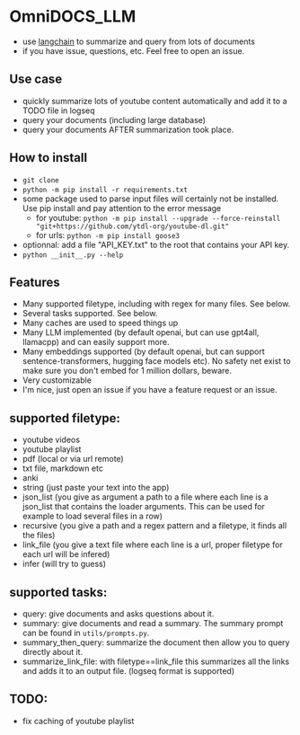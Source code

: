 # OmniDOCS_LLM
* use [langchain](langchain.readthedocs.io/) to summarize and query from lots of documents
* if you have issue, questions, etc. Feel free to open an issue.

## Use case
* quickly summarize lots of youtube content automatically and add it to a TODO file in logseq
* query your documents (including large database)
* query your documents AFTER summarization took place.


## How to install
* `git clone`
* `python -m pip install -r requirements.txt`
* some package used to parse input files will certainly not be installed. Use pip install and pay attention to the error message
    * for youtube: `python -m pip install --upgrade --force-reinstall "git+https://github.com/ytdl-org/youtube-dl.git"`
    * for urls: `python -m pip install goose3`
* optionnal: add a file "API_KEY.txt" to the root that contains your API key.
* `python __init__.py --help`

## Features
* Many supported filetype, including with regex for many files. See below.
* Several tasks supported. See below.
* Many caches are used to speed things up
* Many LLM implemented (by default openai, but can use gpt4all, llamacpp) and can easily support more.
* Many embeddings supported (by default openai, but can support sentence-transformers, hugging face models etc). No safety net exist to make sure you don't embed for 1 million dollars, beware.
* Very customizable
* I'm nice, just open an issue if you have a feature request or an issue.

## supported filetype:
* youtube videos
* youtube playlist
* pdf (local or via url remote)
* txt file, markdown etc
* anki
* string (just paste your text into the app)
* json_list (you give as argument a path to a file where each line is a json_list that contains the loader arguments. This can be used for example to load several files in a row)
* recursive (you give a path and a regex pattern and a filetype, it finds all the files)
* link_file (you give a text file where each line is a url, proper filetype for each url will be infered)
* infer (will try to guess)

## supported tasks:
* query: give documents and asks questions about it.
* summary: give documents and read a summary. The summary prompt can be found in `utils/prompts.py`.
* summary_then_query: summarize the document then allow you to query directly about it.
* summarize_link_file: with filetype==link_file this summarizes all the links and adds it to an output file. (logseq format is supported)

## TODO:
* fix caching of youtube playlist
